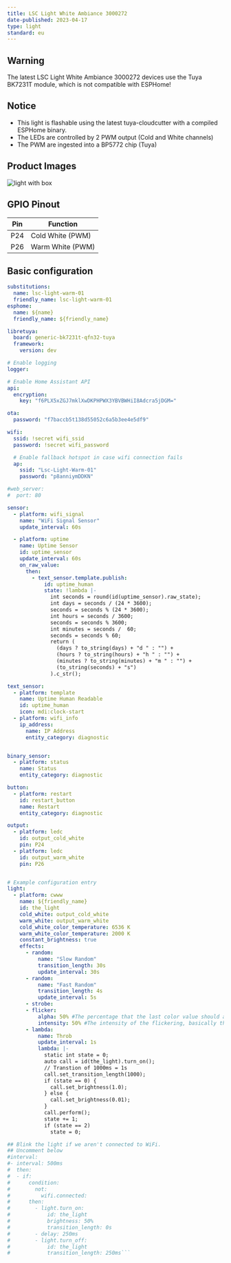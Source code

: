 ```yaml
---
title: LSC Light White Ambiance 3000272
date-published: 2023-04-17
type: light
standard: eu
---
```


## Warning

The latest LSC Light White Ambiance 3000272 devices use the Tuya BK7231T module, which is not compatible with ESPHome!

## Notice

- This light is flashable using the latest tuya-cloudcutter with a compiled ESPHome binary.
- The LEDs are controlled by 2 PWM output (Cold and White channels) 
- The PWM are ingested into a BP5772 chip (Tuya)

## Product Images

![light with box](https://www.action.com/nl-nl/p/lsc-smart-connect-slimme-ledlamp3/)

## GPIO Pinout

| Pin    | Function                            |
| ------ | ----------------------------------- |
| P24    | Cold White (PWM)                    |
| P26    | Warm White (PWM)                    |

## Basic configuration

```yml
substitutions:
  name: lsc-light-warm-01
  friendly_name: lsc-light-warm-01
esphome:
  name: ${name}
  friendly_name: ${friendly_name}

libretuya:
  board: generic-bk7231t-qfn32-tuya
  framework:
    version: dev

# Enable logging
logger:

# Enable Home Assistant API
api:
  encryption:
    key: "f6PLX5xZGJ7mklXwDKPHPWX3YBVBWHiI8Adcra5jDGM="

ota:
  password: "f7baccb5t138d55052c6a5b3ee4e5df9"

wifi:
  ssid: !secret wifi_ssid
  password: !secret wifi_password

  # Enable fallback hotspot in case wifi connection fails
  ap:
    ssid: "Lsc-Light-Warm-01"
    password: "p8anniymDDKN"

#web_server:
#  port: 80

sensor:
  - platform: wifi_signal
    name: "WiFi Signal Sensor"
    update_interval: 60s

  - platform: uptime
    name: Uptime Sensor
    id: uptime_sensor
    update_interval: 60s
    on_raw_value:
      then:
        - text_sensor.template.publish:
            id: uptime_human
            state: !lambda |-
              int seconds = round(id(uptime_sensor).raw_state);
              int days = seconds / (24 * 3600);
              seconds = seconds % (24 * 3600);
              int hours = seconds / 3600;
              seconds = seconds % 3600;
              int minutes = seconds /  60;
              seconds = seconds % 60;
              return (
                (days ? to_string(days) + "d " : "") +
                (hours ? to_string(hours) + "h " : "") +
                (minutes ? to_string(minutes) + "m " : "") +
                (to_string(seconds) + "s")
              ).c_str();

text_sensor:
  - platform: template
    name: Uptime Human Readable
    id: uptime_human
    icon: mdi:clock-start
  - platform: wifi_info
    ip_address:
      name: IP Address
      entity_category: diagnostic


binary_sensor:
  - platform: status
    name: Status
    entity_category: diagnostic

button:
  - platform: restart
    id: restart_button
    name: Restart
    entity_category: diagnostic

output:
  - platform: ledc
    id: output_cold_white
    pin: P24
  - platform: ledc
    id: output_warm_white
    pin: P26


# Example configuration entry
light:
  - platform: cwww
    name: ${friendly_name}
    id: the_light
    cold_white: output_cold_white
    warm_white: output_warm_white
    cold_white_color_temperature: 6536 K
    warm_white_color_temperature: 2000 K
    constant_brightness: true
    effects:
      - random:
          name: "Slow Random"
          transition_length: 30s
          update_interval: 30s
      - random:
          name: "Fast Random"
          transition_length: 4s
          update_interval: 5s
      - strobe:
      - flicker:
          alpha: 50% #The percentage that the last color value should affect the light. More or less the “forget-factor” of an exponential moving average. Defaults to 95%.
          intensity: 50% #The intensity of the flickering, basically the maximum amplitude of the random offsets. Defaults to 1.5%.
      - lambda:
          name: Throb
          update_interval: 1s
          lambda: |-
            static int state = 0;
            auto call = id(the_light).turn_on();
            // Transtion of 1000ms = 1s
            call.set_transition_length(1000);
            if (state == 0) {
              call.set_brightness(1.0);
            } else {
              call.set_brightness(0.01);
            }
            call.perform();
            state += 1;
            if (state == 2)
              state = 0;

## Blink the light if we aren't connected to WiFi.
## Uncomment below
#interval:
#- interval: 500ms
#  then:
#  - if:
#      condition:
#        not:
#          wifi.connected:
#      then:
#        - light.turn_on:
#            id: the_light
#            brightness: 50%
#            transition_length: 0s
#        - delay: 250ms
#        - light.turn_off:
#            id: the_light
#            transition_length: 250ms```

